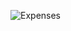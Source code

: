 ![Expenses](https://github.com/CauaCristian/App_Despesa_Pessoal_Flutter/assets/125278407/912f6a09-e596-4b5c-8e8f-54d93e7fb784)
